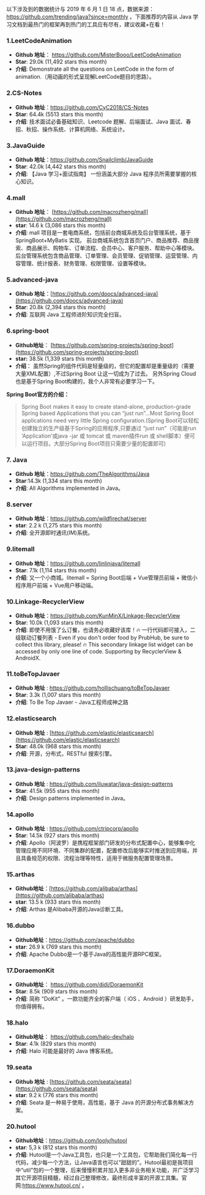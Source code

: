 以下涉及到的数据统计与 2019 年 6 月 1 日 18 点，数据来源：<https://github.com/trending/java?since=monthly> 。下面推荐的内容从 Java 学习文档到最热门的框架再到热门的工具应有尽有，建议收藏+在看！

### 1.LeetCodeAnimation

- **Github 地址**： <https://github.com/MisterBooo/LeetCodeAnimation>
- **Star**:  29.0k (11,492 stars this month)
- **介绍**: Demonstrate all the questions on LeetCode in the form of animation.（用动画的形式呈现解LeetCode题目的思路）。

### 2.CS-Notes

- **Github 地址**：<https://github.com/CyC2018/CS-Notes>
- **Star**:  64.4k (5513 stars this month)
- **介绍**: 技术面试必备基础知识、Leetcode 题解、后端面试、Java 面试、春招、秋招、操作系统、计算机网络、系统设计。

### 3.JavaGuide

- **Github 地址**：<https://github.com/Snailclimb/JavaGuide>
- **Star**:  42.0k (4,442 stars this month)
- **介绍**: 【Java 学习+面试指南】 一份涵盖大部分 Java 程序员所需要掌握的核心知识。

### 4.mall

- **Github 地址**： [https://github.com/macrozheng/mall](https://github.com/macrozheng/mall)
- **star**: 14.6 k (3,086 stars this month)
- **介绍**: mall 项目是一套电商系统，包括前台商城系统及后台管理系统，基于 SpringBoot+MyBatis 实现。 前台商城系统包含首页门户、商品推荐、商品搜索、商品展示、购物车、订单流程、会员中心、客户服务、帮助中心等模块。 后台管理系统包含商品管理、订单管理、会员管理、促销管理、运营管理、内容管理、统计报表、财务管理、权限管理、设置等模块。

### 5.advanced-java

- **Github 地址**：[https://github.com/doocs/advanced-java](https://github.com/doocs/advanced-java)
- **Star**: 20.8k (2,394 stars this month)
- **介绍**: 互联网 Java 工程师进阶知识完全扫盲。

### 6.spring-boot

- **Github地址**： [https://github.com/spring-projects/spring-boot](https://github.com/spring-projects/spring-boot)
- **star:** 38.5k (1,339 stars this month)
- **介绍**： 虽然Spring的组件代码是轻量级的，但它的配置却是重量级的（需要大量XML配置）,不过Spring Boot 让这一切成为了过去。 另外Spring Cloud也是基于Spring Boot构建的，我个人非常有必要学习一下。

**Spring Boot官方的介绍：**

> Spring Boot makes it easy to create stand-alone, production-grade Spring based Applications that you can “just run”…Most Spring Boot applications need very little Spring configuration.(Spring Boot可以轻松创建独立的生产级基于Spring的应用程序,只要通过 “just run”（可能是run ‘Application’或java -jar 或 tomcat 或 maven插件run 或 shell脚本）便可以运行项目。大部分Spring Boot项目只需要少量的配置即可)

### 7. Java

- **Github 地址**：<https://github.com/TheAlgorithms/Java>
- **Star**:14.3k (1,334 stars this month)
- **介绍**: All Algorithms implemented in Java。

### 8.server

- **Github 地址**：<https://github.com/wildfirechat/server>
- **star**: 2.2 k (1,275 stars this month)
- **介绍**:  全开源即时通讯(IM)系统。

### 9.litemall

- **Github 地址**：<https://github.com/linlinjava/litemall>
- **Star**: 7.1k (1,114 stars this month)
- **介绍**: 又一个小商城。litemall = Spring Boot后端 + Vue管理员前端 + 微信小程序用户前端 + Vue用户移动端。

### 10.Linkage-RecyclerView

- **Github 地址**：<https://github.com/KunMinX/Linkage-RecyclerView>
- **Star**: 10.0k (1,093 stars this month)
- **介绍**: 即使不用饿了么订餐，也请务必收藏好该库！🔥 一行代码即可接入，二级联动订餐列表 - Even if you don't order food by PrubHub, be sure to collect this library, please! 🔥 This secondary linkage list widget can be accessed by only one line of code. Supporting by RecyclerView & AndroidX.

### 11.toBeTopJavaer

- **Github 地址**  : <https://github.com/hollischuang/toBeTopJavaer>
- **Star**: 3.3k (1,007 stars this month)
- **介绍**: To Be Top Javaer - Java工程师成神之路

### 12.elasticsearch

- **Github 地址**  : [https://github.com/elastic/elasticsearch](https://github.com/elastic/elasticsearch)
- **Star**: 48.0k (968 stars this month)
- **介绍**: 开源，分布式，RESTful 搜索引擎。

### 13.java-design-patterns

- **Github 地址**  : <https://github.com/iluwatar/java-design-patterns>
- **Star**: 41.5k (955 stars this month)
- **介绍**: Design patterns implemented in Java。

### 14.apollo

- **Github 地址**  : <https://github.com/ctripcorp/apollo>
- **Star**: 14.5k (927 stars this month)
- **介绍**: Apollo（阿波罗）是携程框架部门研发的分布式配置中心，能够集中化管理应用不同环境、不同集群的配置，配置修改后能够实时推送到应用端，并且具备规范的权限、流程治理等特性，适用于微服务配置管理场景。

### 15.arthas

- **Github地址**：[https://github.com/alibaba/arthas](https://github.com/alibaba/arthas)
- **star**: 13.5 k (933 stars this month)
- **介绍**: Arthas 是Alibaba开源的Java诊断工具。

### 16.dubbo

- **Github地址**：<https://github.com/apache/dubbo>
- **star**: 26.9 k (769 stars this month)
- **介绍**: Apache Dubbo是一个基于Java的高性能开源RPC框架。

### 17.DoraemonKit

- **Github地址**： <https://github.com/didi/DoraemonKit>
- **Star**: 8.5k (909 stars this month)
- **介绍**: 简称 "DoKit" 。一款功能齐全的客户端（ iOS 、Android ）研发助手，你值得拥有。

### 18.halo

- **Github地址**： <https://github.com/halo-dev/halo>
- **Star**: 4.1k (829 stars this month)
- **介绍**: Halo 可能是最好的 Java 博客系统。

###  19.seata

- **Github 地址** : [https://github.com/seata/seata](https://github.com/seata/seata)
- **star**: 9.2 k (776 stars this month)
- **介绍**:  Seata 是一种易于使用，高性能，基于 Java 的开源分布式事务解决方案。

### 20.hutool

- **Github地址**：<https://github.com/looly/hutool>
- **star**: 5,3 k (812 stars this month)
- **介绍**: Hutool是一个Java工具包，也只是一个工具包，它帮助我们简化每一行代码，减少每一个方法，让Java语言也可以“甜甜的”。Hutool最初是我项目中“util”包的一个整理，后来慢慢积累并加入更多非业务相关功能，并广泛学习其它开源项目精髓，经过自己整理修改，最终形成丰富的开源工具集。官网:<https://www.hutool.cn/> 。